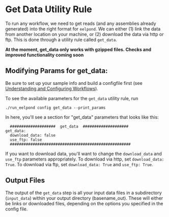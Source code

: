 # Get Data Utility Rule

To run any workflow, we need to get reads (and any assemblies already generated) into the right format for `eelpond`. We can either (1) link the data from another location on your machine, or (2) download the data via http or ftp. This is done through a utility rule called `get_data`.

**At the moment, get_data only works with gzipped files. Checks and improved functionality coming soon** 


## Modifying Params for get_data:

Be sure to set up your sample info and build a configfile first (see [Understanding and Configuring Workflows](configure.md)).

To see the available parameters for the `get_data` utility rule, run
```
./run_eelpond config get_data --print_params
```

In here, you'll see a section for "get_data" parameters that looks like this:

```
  ####################  get_data  ####################
get_data:
  download_data: false
  use_ftp: false
  #####################################################
```

If you want to download data, you'll want to change the `download_data` and `use_ftp` parameters appropriately. To download via http, set `download_data: True`. To download via ftp, set `download_data: True` and `use_ftp: True`.


## Output Files

The output of the `get_data` step is all your input data files in a subdirectory (`input_data`) within your output directory (basename_out). These will either be links or downloaded files, depending on the options you specified in the config file.
